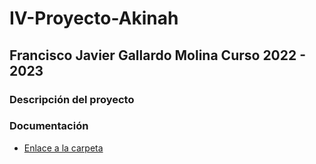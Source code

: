 # IV-Proyecto-Akinah

## Francisco Javier Gallardo Molina      Curso 2022 - 2023

### Descripción del proyecto



### Documentación

- [Enlace a la carpeta](https://github.com/fjgallardo00/Akinah/tree/Objetivo-0/Objetivos)
